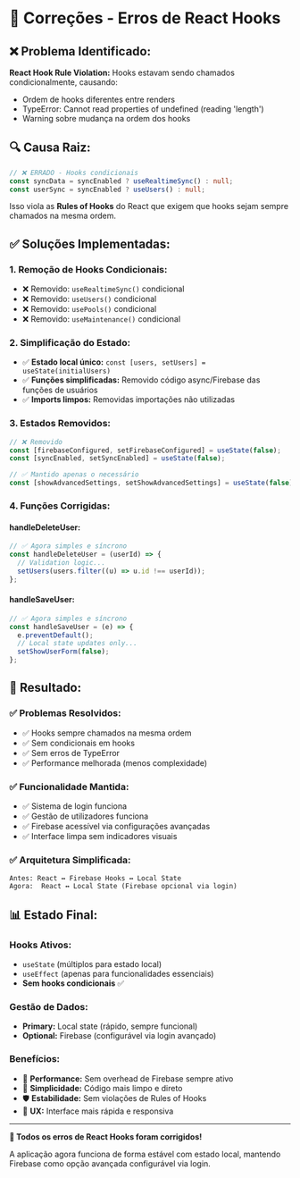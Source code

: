# 🔧 Correções - Erros de React Hooks

## ❌ **Problema Identificado:**

**React Hook Rule Violation:** Hooks estavam sendo chamados condicionalmente, causando:

- Ordem de hooks diferentes entre renders
- TypeError: Cannot read properties of undefined (reading 'length')
- Warning sobre mudança na ordem dos hooks

## 🔍 **Causa Raiz:**

```typescript
// ❌ ERRADO - Hooks condicionais
const syncData = syncEnabled ? useRealtimeSync() : null;
const userSync = syncEnabled ? useUsers() : null;
```

Isso viola as **Rules of Hooks** do React que exigem que hooks sejam sempre chamados na mesma ordem.

## ✅ **Soluções Implementadas:**

### **1. Remoção de Hooks Condicionais:**

- ❌ Removido: `useRealtimeSync()` condicional
- ❌ Removido: `useUsers()` condicional
- ❌ Removido: `usePools()` condicional
- ❌ Removido: `useMaintenance()` condicional

### **2. Simplificação do Estado:**

- ✅ **Estado local único:** `const [users, setUsers] = useState(initialUsers)`
- ✅ **Funções simplificadas:** Removido código async/Firebase das funções de usuários
- ✅ **Imports limpos:** Removidas importações não utilizadas

### **3. Estados Removidos:**

```typescript
// ❌ Removido
const [firebaseConfigured, setFirebaseConfigured] = useState(false);
const [syncEnabled, setSyncEnabled] = useState(false);

// ✅ Mantido apenas o necessário
const [showAdvancedSettings, setShowAdvancedSettings] = useState(false);
```

### **4. Funções Corrigidas:**

#### **handleDeleteUser:**

```typescript
// ✅ Agora simples e síncrono
const handleDeleteUser = (userId) => {
  // Validation logic...
  setUsers(users.filter((u) => u.id !== userId));
};
```

#### **handleSaveUser:**

```typescript
// ✅ Agora simples e síncrono
const handleSaveUser = (e) => {
  e.preventDefault();
  // Local state updates only...
  setShowUserForm(false);
};
```

## 🎯 **Resultado:**

### **✅ Problemas Resolvidos:**

- ✅ Hooks sempre chamados na mesma ordem
- ✅ Sem condicionais em hooks
- ✅ Sem erros de TypeError
- ✅ Performance melhorada (menos complexidade)

### **✅ Funcionalidade Mantida:**

- ✅ Sistema de login funciona
- ✅ Gestão de utilizadores funciona
- ✅ Firebase acessível via configurações avançadas
- ✅ Interface limpa sem indicadores visuais

### **✅ Arquitetura Simplificada:**

```
Antes: React ↔ Firebase Hooks ↔ Local State
Agora:  React ↔ Local State (Firebase opcional via login)
```

## 📊 **Estado Final:**

### **Hooks Ativos:**

- `useState` (múltiplos para estado local)
- `useEffect` (apenas para funcionalidades essenciais)
- **Sem hooks condicionais** ✅

### **Gestão de Dados:**

- **Primary:** Local state (rápido, sempre funcional)
- **Optional:** Firebase (configurável via login avançado)

### **Benefícios:**

- 🚀 **Performance:** Sem overhead de Firebase sempre ativo
- 🔧 **Simplicidade:** Código mais limpo e direto
- 🛡️ **Estabilidade:** Sem violações de Rules of Hooks
- 📱 **UX:** Interface mais rápida e responsiva

---

**🎉 Todos os erros de React Hooks foram corrigidos!**

A aplicação agora funciona de forma estável com estado local, mantendo Firebase como opção avançada configurável via login.
